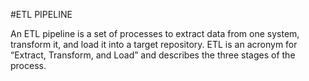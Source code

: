 ﻿#ETL PIPELINE
 
An ETL pipeline is a set of processes to extract data from one system, transform it, and load it into a target repository. 
ETL is an acronym for “Extract, Transform, and Load” and describes the three stages of the process.

